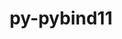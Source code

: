 ---
title: "py-pybind11"
layout: cache
categories: [package, develop-2025-02-09]
meta: {"versions": ["2.13.6"], "compilers": ["gcc@=11.1.0", "gcc@=11.4.0", "gcc@=12.3.0", "gcc@=13.2.0", "gcc@=7.5.0", "oneapi@=2024.2.1"], "oss": ["ubuntu18.04", "ubuntu20.04", "ubuntu22.04", "ubuntu24.04"], "platforms": ["linux"], "targets": ["aarch64", "neoverse_v2", "x86_64_v3"], "stacks": ["data-vis-sdk", "e4s", "e4s-neoverse-v2", "e4s-oneapi", "e4s-rocm-external", "hep", "ml-linux-aarch64-cpu", "ml-linux-aarch64-cuda", "ml-linux-x86_64-cpu", "ml-linux-x86_64-cuda", "ml-linux-x86_64-rocm", "radiuss", "root", "tutorial"], "num_specs": 23, "num_specs_by_stack": {"root": 23, "radiuss": 1, "data-vis-sdk": 1, "e4s-neoverse-v2": 3, "hep": 1, "e4s": 4, "e4s-rocm-external": 1, "tutorial": 1, "e4s-oneapi": 4, "ml-linux-aarch64-cpu": 4, "ml-linux-aarch64-cuda": 4, "ml-linux-x86_64-cpu": 4, "ml-linux-x86_64-rocm": 4, "ml-linux-x86_64-cuda": 4}}
spec_details: [{"hash": "xmc3knjsgp46w7e2fpyso3mvyze2jace", "compiler": "gcc@=7.5.0", "versions": ["2.13.6"], "os": "ubuntu18.04", "platform": "linux", "target": "x86_64_v3", "variants": ["build_system=cmake", "build_type=Release", "generator=ninja", "+ipo"], "stacks": ["root", "radiuss"], "size": "-", "tarball": "https://binaries.spack.io/develop-2025-02-09/build_cache/linux-ubuntu18.04-x86_64_v3/gcc-7.5.0/py-pybind11-2.13.6/linux-ubuntu18.04-x86_64_v3-gcc-7.5.0-py-pybind11-2.13.6-xmc3knjsgp46w7e2fpyso3mvyze2jace.spack"}, {"hash": "s5i7dvmpgna5z4i3aywpg3qazln2bhxv", "compiler": "gcc@=11.1.0", "versions": ["2.13.6"], "os": "ubuntu20.04", "platform": "linux", "target": "x86_64_v3", "variants": ["build_system=cmake", "build_type=Release", "generator=ninja", "+ipo"], "stacks": ["root", "data-vis-sdk"], "size": "-", "tarball": "https://binaries.spack.io/develop-2025-02-09/build_cache/linux-ubuntu20.04-x86_64_v3/gcc-11.1.0/py-pybind11-2.13.6/linux-ubuntu20.04-x86_64_v3-gcc-11.1.0-py-pybind11-2.13.6-s5i7dvmpgna5z4i3aywpg3qazln2bhxv.spack"}, {"hash": "kzkcpwy3z6koaud3r4wgipk4qvxtunpx", "compiler": "gcc@=11.4.0", "versions": ["2.13.6"], "os": "ubuntu22.04", "platform": "linux", "target": "neoverse_v2", "variants": ["build_system=cmake", "build_type=Release", "generator=ninja", "+ipo"], "stacks": ["root", "e4s-neoverse-v2"], "size": "-", "tarball": "https://binaries.spack.io/develop-2025-02-09/build_cache/linux-ubuntu22.04-neoverse_v2/gcc-11.4.0/py-pybind11-2.13.6/linux-ubuntu22.04-neoverse_v2-gcc-11.4.0-py-pybind11-2.13.6-kzkcpwy3z6koaud3r4wgipk4qvxtunpx.spack"}, {"hash": "morbjc55qwxpdj7gemardlgx7kzn47yu", "compiler": "gcc@=11.4.0", "versions": ["2.13.6"], "os": "ubuntu22.04", "platform": "linux", "target": "neoverse_v2", "variants": ["build_system=cmake", "build_type=Release", "generator=ninja", "+ipo"], "stacks": ["root", "e4s-neoverse-v2"], "size": "-", "tarball": "https://binaries.spack.io/develop-2025-02-09/build_cache/linux-ubuntu22.04-neoverse_v2/gcc-11.4.0/py-pybind11-2.13.6/linux-ubuntu22.04-neoverse_v2-gcc-11.4.0-py-pybind11-2.13.6-morbjc55qwxpdj7gemardlgx7kzn47yu.spack"}, {"hash": "u7rcggatzwepl7umxzpmevfr5zirpo6d", "compiler": "gcc@=11.4.0", "versions": ["2.13.6"], "os": "ubuntu22.04", "platform": "linux", "target": "neoverse_v2", "variants": ["build_system=cmake", "build_type=Release", "generator=ninja", "+ipo"], "stacks": ["root", "e4s-neoverse-v2"], "size": "-", "tarball": "https://binaries.spack.io/develop-2025-02-09/build_cache/linux-ubuntu22.04-neoverse_v2/gcc-11.4.0/py-pybind11-2.13.6/linux-ubuntu22.04-neoverse_v2-gcc-11.4.0-py-pybind11-2.13.6-u7rcggatzwepl7umxzpmevfr5zirpo6d.spack"}, {"hash": "e2jxqw4zlyvgeg3vbgxwrmcjqb4kd4dc", "compiler": "gcc@=11.4.0", "versions": ["2.13.6"], "os": "ubuntu22.04", "platform": "linux", "target": "x86_64_v3", "variants": ["build_system=cmake", "build_type=Release", "generator=ninja", "+ipo"], "stacks": ["hep", "root"], "size": "-", "tarball": "https://binaries.spack.io/develop-2025-02-09/build_cache/linux-ubuntu22.04-x86_64_v3/gcc-11.4.0/py-pybind11-2.13.6/linux-ubuntu22.04-x86_64_v3-gcc-11.4.0-py-pybind11-2.13.6-e2jxqw4zlyvgeg3vbgxwrmcjqb4kd4dc.spack"}, {"hash": "sx2t3ap4xe76ajehsf6gdvvhfvla6vtb", "compiler": "gcc@=11.4.0", "versions": ["2.13.6"], "os": "ubuntu22.04", "platform": "linux", "target": "x86_64_v3", "variants": ["build_system=cmake", "build_type=Release", "generator=ninja", "+ipo"], "stacks": ["root", "e4s", "e4s-rocm-external"], "size": "-", "tarball": "https://binaries.spack.io/develop-2025-02-09/build_cache/linux-ubuntu22.04-x86_64_v3/gcc-11.4.0/py-pybind11-2.13.6/linux-ubuntu22.04-x86_64_v3-gcc-11.4.0-py-pybind11-2.13.6-sx2t3ap4xe76ajehsf6gdvvhfvla6vtb.spack"}, {"hash": "qkvsajklijhagvxrkjxaxmdykl3d7a3j", "compiler": "gcc@=11.4.0", "versions": ["2.13.6"], "os": "ubuntu22.04", "platform": "linux", "target": "x86_64_v3", "variants": ["build_system=cmake", "build_type=Release", "generator=ninja", "+ipo"], "stacks": ["root", "e4s"], "size": "-", "tarball": "https://binaries.spack.io/develop-2025-02-09/build_cache/linux-ubuntu22.04-x86_64_v3/gcc-11.4.0/py-pybind11-2.13.6/linux-ubuntu22.04-x86_64_v3-gcc-11.4.0-py-pybind11-2.13.6-qkvsajklijhagvxrkjxaxmdykl3d7a3j.spack"}, {"hash": "grx3mc5inheolqc6vgjzmv6l65m5siig", "compiler": "gcc@=11.4.0", "versions": ["2.13.6"], "os": "ubuntu22.04", "platform": "linux", "target": "x86_64_v3", "variants": ["build_system=cmake", "build_type=Release", "generator=ninja", "+ipo"], "stacks": ["root", "e4s"], "size": "-", "tarball": "https://binaries.spack.io/develop-2025-02-09/build_cache/linux-ubuntu22.04-x86_64_v3/gcc-11.4.0/py-pybind11-2.13.6/linux-ubuntu22.04-x86_64_v3-gcc-11.4.0-py-pybind11-2.13.6-grx3mc5inheolqc6vgjzmv6l65m5siig.spack"}, {"hash": "rv66pfdwopbadctsty4z3jhvkj72teh4", "compiler": "gcc@=11.4.0", "versions": ["2.13.6"], "os": "ubuntu22.04", "platform": "linux", "target": "x86_64_v3", "variants": ["build_system=cmake", "build_type=Release", "generator=ninja", "+ipo"], "stacks": ["root", "e4s"], "size": "-", "tarball": "https://binaries.spack.io/develop-2025-02-09/build_cache/linux-ubuntu22.04-x86_64_v3/gcc-11.4.0/py-pybind11-2.13.6/linux-ubuntu22.04-x86_64_v3-gcc-11.4.0-py-pybind11-2.13.6-rv66pfdwopbadctsty4z3jhvkj72teh4.spack"}, {"hash": "yradsjarb557juwji7w3rkkfox5p4w63", "compiler": "gcc@=12.3.0", "versions": ["2.13.6"], "os": "ubuntu22.04", "platform": "linux", "target": "x86_64_v3", "variants": ["build_system=cmake", "build_type=Release", "generator=ninja", "+ipo"], "stacks": ["tutorial", "root"], "size": "-", "tarball": "https://binaries.spack.io/develop-2025-02-09/build_cache/linux-ubuntu22.04-x86_64_v3/gcc-12.3.0/py-pybind11-2.13.6/linux-ubuntu22.04-x86_64_v3-gcc-12.3.0-py-pybind11-2.13.6-yradsjarb557juwji7w3rkkfox5p4w63.spack"}, {"hash": "bko2n4mtlnf2lyqof4bqm3z3zpkwmd6q", "compiler": "oneapi@=2024.2.1", "versions": ["2.13.6"], "os": "ubuntu22.04", "platform": "linux", "target": "x86_64_v3", "variants": ["build_system=cmake", "build_type=Release", "generator=ninja", "+ipo"], "stacks": ["e4s-oneapi", "root"], "size": "-", "tarball": "https://binaries.spack.io/develop-2025-02-09/build_cache/linux-ubuntu22.04-x86_64_v3/oneapi-2024.2.1/py-pybind11-2.13.6/linux-ubuntu22.04-x86_64_v3-oneapi-2024.2.1-py-pybind11-2.13.6-bko2n4mtlnf2lyqof4bqm3z3zpkwmd6q.spack"}, {"hash": "glaeyynrbtupsqzvpobemkm3mdptqdtq", "compiler": "oneapi@=2024.2.1", "versions": ["2.13.6"], "os": "ubuntu22.04", "platform": "linux", "target": "x86_64_v3", "variants": ["build_system=cmake", "build_type=Release", "generator=ninja", "+ipo"], "stacks": ["e4s-oneapi", "root"], "size": "-", "tarball": "https://binaries.spack.io/develop-2025-02-09/build_cache/linux-ubuntu22.04-x86_64_v3/oneapi-2024.2.1/py-pybind11-2.13.6/linux-ubuntu22.04-x86_64_v3-oneapi-2024.2.1-py-pybind11-2.13.6-glaeyynrbtupsqzvpobemkm3mdptqdtq.spack"}, {"hash": "e34yqmdy4ouifbsfxsr4gvvvyxr5cli3", "compiler": "oneapi@=2024.2.1", "versions": ["2.13.6"], "os": "ubuntu22.04", "platform": "linux", "target": "x86_64_v3", "variants": ["build_system=cmake", "build_type=Release", "generator=ninja", "+ipo"], "stacks": ["e4s-oneapi", "root"], "size": "-", "tarball": "https://binaries.spack.io/develop-2025-02-09/build_cache/linux-ubuntu22.04-x86_64_v3/oneapi-2024.2.1/py-pybind11-2.13.6/linux-ubuntu22.04-x86_64_v3-oneapi-2024.2.1-py-pybind11-2.13.6-e34yqmdy4ouifbsfxsr4gvvvyxr5cli3.spack"}, {"hash": "uerytm65zwjvlre76veazvasrru7amle", "compiler": "oneapi@=2024.2.1", "versions": ["2.13.6"], "os": "ubuntu22.04", "platform": "linux", "target": "x86_64_v3", "variants": ["build_system=cmake", "build_type=Release", "generator=ninja", "+ipo"], "stacks": ["e4s-oneapi", "root"], "size": "-", "tarball": "https://binaries.spack.io/develop-2025-02-09/build_cache/linux-ubuntu22.04-x86_64_v3/oneapi-2024.2.1/py-pybind11-2.13.6/linux-ubuntu22.04-x86_64_v3-oneapi-2024.2.1-py-pybind11-2.13.6-uerytm65zwjvlre76veazvasrru7amle.spack"}, {"hash": "m3lnuk5iamwudilfa4dtbza7ykdt2rx5", "compiler": "gcc@=13.2.0", "versions": ["2.13.6"], "os": "ubuntu24.04", "platform": "linux", "target": "aarch64", "variants": ["build_system=cmake", "build_type=Release", "generator=ninja", "+ipo"], "stacks": ["ml-linux-aarch64-cpu", "ml-linux-aarch64-cuda", "root"], "size": "-", "tarball": "https://binaries.spack.io/develop-2025-02-09/build_cache/linux-ubuntu24.04-aarch64/gcc-13.2.0/py-pybind11-2.13.6/linux-ubuntu24.04-aarch64-gcc-13.2.0-py-pybind11-2.13.6-m3lnuk5iamwudilfa4dtbza7ykdt2rx5.spack"}, {"hash": "ybmz5nngv4c5am7cizz33dqxeyzeojoi", "compiler": "gcc@=13.2.0", "versions": ["2.13.6"], "os": "ubuntu24.04", "platform": "linux", "target": "aarch64", "variants": ["build_system=cmake", "build_type=Release", "generator=ninja", "+ipo"], "stacks": ["ml-linux-aarch64-cpu", "ml-linux-aarch64-cuda", "root"], "size": "-", "tarball": "https://binaries.spack.io/develop-2025-02-09/build_cache/linux-ubuntu24.04-aarch64/gcc-13.2.0/py-pybind11-2.13.6/linux-ubuntu24.04-aarch64-gcc-13.2.0-py-pybind11-2.13.6-ybmz5nngv4c5am7cizz33dqxeyzeojoi.spack"}, {"hash": "4csvpm3ywa3ohosubbzqinlbint4jeqa", "compiler": "gcc@=13.2.0", "versions": ["2.13.6"], "os": "ubuntu24.04", "platform": "linux", "target": "aarch64", "variants": ["build_system=cmake", "build_type=Release", "generator=ninja", "+ipo"], "stacks": ["ml-linux-aarch64-cpu", "ml-linux-aarch64-cuda", "root"], "size": "-", "tarball": "https://binaries.spack.io/develop-2025-02-09/build_cache/linux-ubuntu24.04-aarch64/gcc-13.2.0/py-pybind11-2.13.6/linux-ubuntu24.04-aarch64-gcc-13.2.0-py-pybind11-2.13.6-4csvpm3ywa3ohosubbzqinlbint4jeqa.spack"}, {"hash": "tqf2l6pddzpjj3bsm67alxvq36hhwaub", "compiler": "gcc@=13.2.0", "versions": ["2.13.6"], "os": "ubuntu24.04", "platform": "linux", "target": "aarch64", "variants": ["build_system=cmake", "build_type=Release", "generator=ninja", "+ipo"], "stacks": ["ml-linux-aarch64-cpu", "ml-linux-aarch64-cuda", "root"], "size": "-", "tarball": "https://binaries.spack.io/develop-2025-02-09/build_cache/linux-ubuntu24.04-aarch64/gcc-13.2.0/py-pybind11-2.13.6/linux-ubuntu24.04-aarch64-gcc-13.2.0-py-pybind11-2.13.6-tqf2l6pddzpjj3bsm67alxvq36hhwaub.spack"}, {"hash": "oy7zuxpcnqu5a47doecxhx6t6mx4gmlg", "compiler": "gcc@=13.2.0", "versions": ["2.13.6"], "os": "ubuntu24.04", "platform": "linux", "target": "x86_64_v3", "variants": ["build_system=cmake", "build_type=Release", "generator=ninja", "+ipo"], "stacks": ["ml-linux-x86_64-cpu", "ml-linux-x86_64-rocm", "root", "ml-linux-x86_64-cuda"], "size": "-", "tarball": "https://binaries.spack.io/develop-2025-02-09/build_cache/linux-ubuntu24.04-x86_64_v3/gcc-13.2.0/py-pybind11-2.13.6/linux-ubuntu24.04-x86_64_v3-gcc-13.2.0-py-pybind11-2.13.6-oy7zuxpcnqu5a47doecxhx6t6mx4gmlg.spack"}, {"hash": "i7amjrzmvksvxdkthkp2qh6n43al3n2y", "compiler": "gcc@=13.2.0", "versions": ["2.13.6"], "os": "ubuntu24.04", "platform": "linux", "target": "x86_64_v3", "variants": ["build_system=cmake", "build_type=Release", "generator=ninja", "+ipo"], "stacks": ["ml-linux-x86_64-cpu", "ml-linux-x86_64-rocm", "root", "ml-linux-x86_64-cuda"], "size": "-", "tarball": "https://binaries.spack.io/develop-2025-02-09/build_cache/linux-ubuntu24.04-x86_64_v3/gcc-13.2.0/py-pybind11-2.13.6/linux-ubuntu24.04-x86_64_v3-gcc-13.2.0-py-pybind11-2.13.6-i7amjrzmvksvxdkthkp2qh6n43al3n2y.spack"}, {"hash": "stnfioywfdcf6w4gvw2ufxcre2feruke", "compiler": "gcc@=13.2.0", "versions": ["2.13.6"], "os": "ubuntu24.04", "platform": "linux", "target": "x86_64_v3", "variants": ["build_system=cmake", "build_type=Release", "generator=ninja", "+ipo"], "stacks": ["ml-linux-x86_64-cpu", "ml-linux-x86_64-rocm", "root", "ml-linux-x86_64-cuda"], "size": "-", "tarball": "https://binaries.spack.io/develop-2025-02-09/build_cache/linux-ubuntu24.04-x86_64_v3/gcc-13.2.0/py-pybind11-2.13.6/linux-ubuntu24.04-x86_64_v3-gcc-13.2.0-py-pybind11-2.13.6-stnfioywfdcf6w4gvw2ufxcre2feruke.spack"}, {"hash": "tbxjpkhrnyiwrsoglyoezkp2rbkfqjib", "compiler": "gcc@=13.2.0", "versions": ["2.13.6"], "os": "ubuntu24.04", "platform": "linux", "target": "x86_64_v3", "variants": ["build_system=cmake", "build_type=Release", "generator=ninja", "+ipo"], "stacks": ["ml-linux-x86_64-cpu", "ml-linux-x86_64-rocm", "root", "ml-linux-x86_64-cuda"], "size": "-", "tarball": "https://binaries.spack.io/develop-2025-02-09/build_cache/linux-ubuntu24.04-x86_64_v3/gcc-13.2.0/py-pybind11-2.13.6/linux-ubuntu24.04-x86_64_v3-gcc-13.2.0-py-pybind11-2.13.6-tbxjpkhrnyiwrsoglyoezkp2rbkfqjib.spack"}]
---